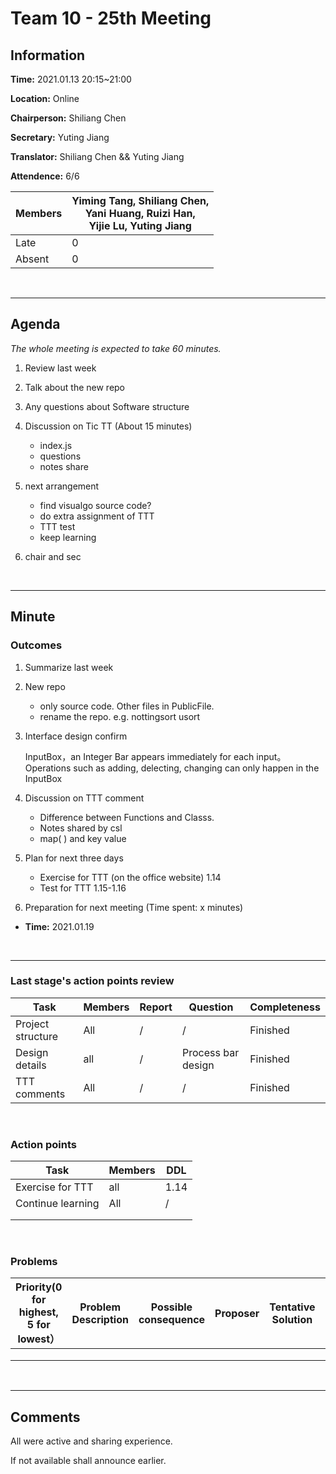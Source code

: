 # Team 10 - 25th Meeting 

## Information

**Time:** 2021.01.13 20:15~21:00

**Location:** Online

**Chairperson:** Shiliang Chen

**Secretary:** Yuting Jiang

**Translator:** Shiliang Chen && Yuting Jiang

**Attendence:** 6/6

| **Members** | **Yiming Tang, Shiliang Chen, <br>Yani Huang, Ruizi Han, <br>Yijie Lu, Yuting Jiang** |
| ----------- | ------------------------------------------------------------ |
| Late        | 0                                                            |
| Absent      | 0                                                            |


<br>

------

## Agenda


*The whole meeting is expected to take 60 minutes.*

1. Review last week

2. Talk about the new repo

3. Any questions about Software structure

4. Discussion on Tic TT (About 15 minutes)
   - index.js
   - questions
   - notes share

5. next arrangement
   - find visualgo source code?
   - do extra assignment of TTT
   - TTT test
   - keep learning
  
6. chair and sec

<br>

------

## Minute

### Outcomes

1. Summarize last week

2. New repo

   - only source code. Other files in PublicFile.
   - rename the repo. e.g. nottingsort usort

3. Interface design confirm

   InputBox，an Integer Bar appears immediately for each input。Operations such as adding, delecting, changing can only happen in the InputBox

4. Discussion on TTT comment

   - Difference between Functions and Classs.
   -  Notes shared by csl
   - map( ) and key value

5. Plan for next three days

   - Exercise for TTT (on the office website) 1.14
   - Test for TTT 1.15-1.16

6. Preparation for next meeting (Time spent: x minutes)
  - **Time:** 2021.01.19

<br>

-------


### Last stage's action points review

| **Task** | **Members** | **Report** | **Question** | **Completeness** |
| -------- | --------- | -------- | -------- | ---------- |
| Project structure | All | / | / | Finished |
| Design details | all | / | Process bar design | Finished |
| TTT comments | All | / | / | Finished |

<br>

### Action points

| **Task** | **Members** | **DDL** |
| -------- | ---------- | ------- |
| Exercise for TTT | all | 1.14 |
| Continue learning | All | / |
| | | |
| | | |

<br>

### Problems

| **Priority(0 for highest, 5 for lowest）** | **Problem Description** | **Possible consequence** | **Proposer** | **Tentative Solution** | **Expected completion time** |
| -------------------------- | ------------ | ------------ | ---------- | ---------------- | ---------------- |
|  |  |  |  |                  |                  |
|                            |              |              |            |                  |                  |
|                            |              |              |            |                  |                  |

<br>

-------

## Comments

All were active and sharing experience.

If not available shall announce earlier.

